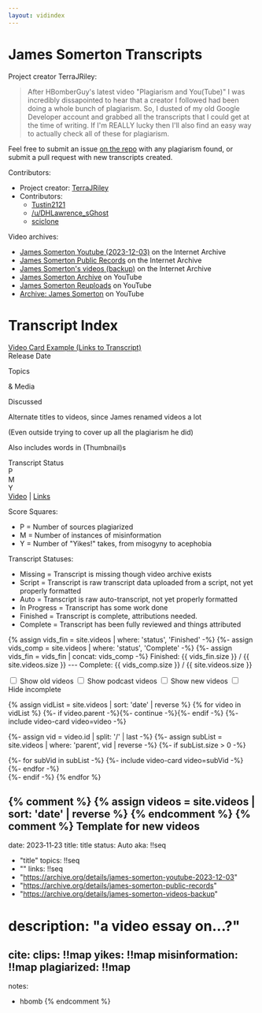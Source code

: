 ```yaml
---
layout: vidindex
---
```

# James Somerton Transcripts

Project creator TerraJRiley:
> After HBomberGuy's latest video "Plagiarism and You(Tube)" I was incredibly dissapointed to hear that a creator I followed had been doing a whole bunch of plagiarism.  So, I dusted of my old Google Developer account and grabbed all the transcripts that I could get at the time of writing.  If I'm REALLY lucky then I'll also find an easy way to actually check all of these for plagiarism.

Feel free to submit an issue [on the repo](https://github.com/tustin2121/James_Somerton_Transcripts) with any plagiarism found, or submit a pull request with new transcripts created.

<div class="instructions">
<div>

Contributors:
- Project creator: [TerraJRiley](https://github.com/TerraJRiley)
- Contributors: 
	- [Tustin2121](https://github.com/tustin2121)
	- [/u/DHLawrence_sGhost](https://www.reddit.com/u/DHLawrence_sGhost)
  - [sciclone](https://github.com/sciclone1984)

</div><div>

Video archives:
- [James Somerton Youtube (2023-12-03)](https://archive.org/details/james-somerton-youtube-2023-12-03) on the Internet Archive
- [James Somerton Public Records](https://archive.org/details/james-somerton-public-records) on the Internet Archive
- [James Somerton's videos (backup)](https://archive.org/details/james-somerton-videos-backup) on the Internet Archive
- [James Somerton Archive](https://www.youtube.com/@JamesSomertonArchive/videos) on YouTube
- [James Somerton Reuploads](https://youtube.com/@jamessomertonreuploads/videos) on YouTube
- [Archive: James Somerton](https://youtube.com/@ArchiveJamesSomerton/videos) on YouTube

</div>
</div>

# Transcript Index

<div>
  <div class="video-card">
    <div class="title"><a href>Video Card Example (Links to Transcript)</a></div>
    <div class="date">Release Date</div>
    <div class="topics"><p>Topics</p><p>&amp; Media</p><p>Discussed</p></div>
    <div class="aka">
      <p>Alternate titles to videos, since James renamed videos a lot</p>
      <p>(Even outside trying to cover up all the plagiarism he did)</p>
      <p>Also includes words in (Thumbnail)s</p>
    </div>
    <div class="status">Transcript Status</div>
    <div class="score">
      <div class="plagiarized">P</div>
      <div class="misinfo">M</div>
      <div class="yikes">Y</div>
    </div>
    <div class="vidlinks"><a href>Video</a> | <a href>Links</a></div>
  </div>
</div>

<div class="instructions">
<div>

Score Squares:
- <span style="background-color: var(--video-box-stolen-bg); color: var(--video-box-stolen-text)">P = Number of sources plagiarized</span>
- <span style="background-color: var(--video-box-fabricated-bg); color: var(--video-box-fabricated-text)">M = Number of instances of misinformation</span>
- <span style="background-color: var(--video-box-yikes-bg); color: var(--video-box-yikes-text)">Y = Number of "Yikes!" takes, from misogyny to acephobia</span>

</div>
<div>

Transcript Statuses: 
- <span class="status alert">Missing</span> = Transcript is missing though video archive exists
- <span class="status">Script</span> = Transcript is raw transcript data uploaded from a script, not yet properly formatted
- <span class="status">Auto</span> = Transcript is raw auto-transcript, not yet properly formatted
- <span class="status">In Progress</span> = Transcript has some work done
- <span class="status ready">Finished</span> = Transcript is complete, attributions needed.
- <span class="status complete">Complete</span> = Transcript has been fully reviewed and things attributed

</div>
</div>

{%  assign vids_fin = site.videos | where: 'status', 'Finished' -%}
{%- assign vids_comp = site.videos | where: 'status', 'Complete' -%}
{%- assign vids_fin = vids_fin | concat: vids_comp -%}
Finished: {{ vids_fin.size }} / {{ site.videos.size }} --- Complete: {{ vids_comp.size }} / {{ site.videos.size }}  

<div class="instructions">
  <label><input type="checkbox" id="view-old" /> Show old videos</label>
  <label><input type="checkbox" id="view-pod" /> Show podcast videos</label>
  <label><input type="checkbox" id="view-new" /> Show new videos</label>
  <label><input type="checkbox" id="view-done" /> Hide incomplete</label>
</div>
<div class="video-list">

{% assign vidList = site.videos | sort: 'date' | reverse %}
{% for video in vidList %}
  {%- if video.parent -%}{%- continue -%}{%- endif -%}
  {%- include video-card video=video -%}
  
  {%- assign vid = video.id | split: '/' | last -%}
  {%- assign subList = site.videos | where: 'parent', vid | reverse -%}
  {%- if subList.size > 0 -%} 
    <div class="video-list {%- include video-filter video=video -%}">
      {%- for subVid in subList -%} 
        {%- include video-card video=subVid -%}
      {%- endfor -%}
    </div>
  {%- endif -%}
{% endfor %}

</div>

{% comment %} {% assign videos = site.videos | sort: 'date' | reverse %} {% endcomment %}
{% comment %}
Template for new videos
---
date: 2023‑11‑23
title: title
status: Auto
aka: !!seq
  - "title"
topics: !!seq
  - "<media>"
links: !!seq
  - "https://archive.org/details/james-somerton-youtube-2023-12-03"
  - "https://archive.org/details/james-somerton-public-records"
  - "https://archive.org/details/james-somerton-videos-backup"
# description: "a video essay on...?"

cite:
  clips: !!map
  yikes: !!map
  misinformation: !!map
  plagiarized: !!map
---
notes:
  - hbomb
{% endcomment %}

[^vimeo]: This video was exclusive to Vimeo for age-gating reasons.
[^unreleased]: This video was not yet released to the public before the plagiarism video came out.
[^hbomb-min]: This video is one of the (minimum) 26 HBomberGuy said were confirmed to have plagiarism in his video.
[^multipart]: This video is a compilation of multiple previously released videos.
[^odd-linebreaks]: Transcript had unusual line break characters prior to cleanup
[^short-advert]: Had a short that advertised the early release of this video on his patreon.